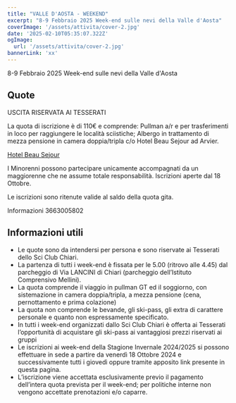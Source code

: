 ```yaml
---
title: "VALLE D'AOSTA - WEEKEND"
excerpt: "8-9 Febbraio 2025 Week-end sulle nevi della Valle d'Aosta"
coverImage: '/assets/attivita/cover-2.jpg'
date: '2025-02-10T05:35:07.322Z'
ogImage:
  url: '/assets/attivita/cover-2.jpg'
bannerLink: 'xx'
---
```


8-9 Febbraio 2025 Week-end sulle nevi della Valle d'Aosta

## Quote

USCITA RISERVATA AI TESSERATI

La quota di iscrizione è di 110€ e comprende:
Pullman a/r e per trasferimenti in loco per raggiungere le località sciistiche;
Albergo in trattamento di mezza pensione in camera doppia/tripla c/o Hotel Beau Sejour ad Arvier.

[Hotel Beau Sejour](https://www.beausejourhotel.com)

I Minorenni possono partecipare unicamente accompagnati da un maggiorenne che ne assume totale
responsabilità. Iscrizioni aperte dal 18 Ottobre.
 
Le iscrizioni sono ritenute valide al saldo della quota gita.

Informazioni 3663005802



## Informazioni utili

- Le quote sono da intendersi per persona e sono riservate ai Tesserati dello Sci Club Chiari.  
- La partenza di tutti i week-end è fissata per le 5.00 (ritrovo alle 4.45) dal parcheggio di Via LANCINI di Chiari (parcheggio dell’Istituto Comprensivo Mellini).  
- La quota comprende il viaggio in pullman GT ed il soggiorno, con sistemazione in camera doppia/tripla, a mezza pensione (cena, pernottamento e prima colazione)  
- La quota non comprende le bevande, gli ski-pass, gli extra di carattere personale e quanto non espressamente specificato.  
- In tutti i week-end organizzati dallo Sci Club Chiari è offerta ai Tesserati l’opportunità di acquistare gli ski-pass ai vantaggiosi prezzi riservati ai gruppi
- Le iscrizioni ai week-end della Stagione Invernale 2024/2025 si possono effettuare in sede a partire da venerdì 18 Ottobre 2024 e successivamente tutti i giovedì oppure tramite apposito link presente in questa pagina.  
- L’iscrizione viene accettata esclusivamente previo il pagamento dell’intera quota prevista per il week-end; per politiche interne non vengono accettate prenotazioni e/o caparre.
